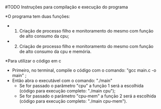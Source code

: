 #TODO Instruções para compilação e execução do programa

*O programa tem duas funções:
  - 1. Criação de processo filho e monitoramento do mesmo com função de alto consumo da cpu;
  - 2. Criação de processo filho e monitoramento do mesmo com função de alto consumo da cpu e memória.

*Para utilizar o código em c
  - Primeiro, no terminal, compile o código com o comando: "gcc main.c -o main" ;
  - Então abra o executável com o comando: "./main"
    * Se for passado o parâmetro "cpu" a função 1 será a escolhida (código para execução completo: "./main cpu");
    * Se for passado o parâmetro "cpu-mem" a função 2 será a escolhida (código para execução completo: "./main cpu-mem").
